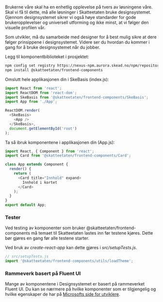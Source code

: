 Brukerne våre skal ha en enhetlig opplevelse på tvers av løsningene våre. Skal vi få til dette, må alle løsninger i Skatteetaten bruke designsystemet. Gjennom designsystemet sikrer vi også høye standarder for gode brukeropplevelser og universell utforming og ikke minst, at vi følger den visuelle profilen vår.

Som utvikler, må du samarbeide med designer for å best mulig sikre at dere følger prinsippene i designsystemet. Videre ser du hvordan du kommer i gang for å bruke designsystemet når du jobber.

Legg til komponentbiblioteket i prosjektet:

```bash noeditor
npm config set registry https://nexus-npm.aurora.skead.no/npm/repository/npm-all
npm install @skatteetaten/frontend-components
```

Omslutt hele applikasjonen din i SkeBasis (index.js):

```js static noeditor
import React from 'react';
import ReactDOM from 'react-dom';
import SkeBasis from '@skatteetaten/frontend-components/SkeBasis';
import App from './App';

ReactDOM.render(
  <SkeBasis>
    <App />
  </SkeBasis>,
  document.getElementById('root')
);
```

Ta så ibruk komponentene i applikasjonen din (App.js):

```js static noeditor
import React, { Component } from 'react';
import Card from '@skatteetaten/frontend-components/Card';

class App extends Component {
  render() {
    return (
      <Card title="Innhold" expand>
        Innhold i kortet
      </Card>
    );
  }
}
export default App;
```

### Tester

Ved testing av komponenter som bruker @skatteetaten/frontend-components må temaet til Skatteetaten
lastes inn før testene kjøres. Dette bør gjøres en gang før alle testene starter.

Ved bruk av _create-react-app_ kan dette gjøres i _src/setupTests.js_.



```js static noeditor
// src/setupTests.js
import '@skatteetaten/frontend-components/utils/loadTheme';
```

### Rammeverk basert på Fluent UI
Mange av komponentene i Designsystemet er basert på rammeverket Fluent UI. Du kan se nærmere på hvilke komponenter som er tilgjengelig og hvilke egenskaper de har på [Microsofts side for utviklere](https://developer.microsoft.com/en-us/fluentui#/controls/web). 


